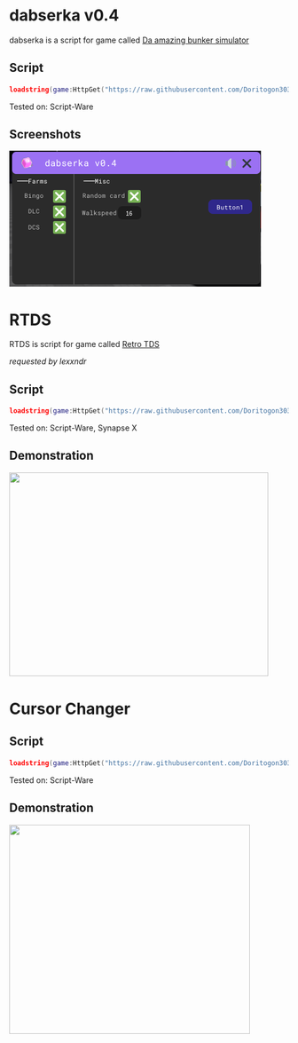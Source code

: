 # dabserka v0.4

dabserka is a script for game called [Da amazing bunker simulator](https://www.roblox.com/games/4050215579/)

## Script
```lua
loadstring(game:HttpGet("https://raw.githubusercontent.com/Doritogon303/lua-scripts/main/dabserka4.lua", true))()
```
Tested on: Script-Ware
## Screenshots
<img src="gWCo3GRhYu.png" width="454" height="245" />

# RTDS

RTDS is script for game called [Retro TDS](https://www.roblox.com/games/7215261025/)

_requested by lexxndr_

## Script
```lua
loadstring(game:HttpGet("https://raw.githubusercontent.com/Doritogon303/lua-scripts/main/rtds.lua", true))()
```
Tested on: Script-Ware, Synapse X
## Demonstration
<img src="/y2z3WQO3ug.gif" width="467" height="367" />

# Cursor Changer

## Script
```lua
loadstring(game:HttpGet("https://raw.githubusercontent.com/Doritogon303/lua-scripts/main/cursorchanger.lua", true))()
```
Tested on: Script-Ware
## Demonstration
<img src="qIZ4BfV5ut.gif" width="434" height="377" />
